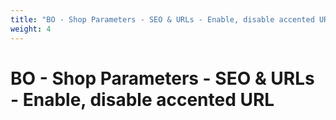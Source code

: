 ```yaml
---
title: "BO - Shop Parameters - SEO & URLs - Enable, disable accented URL"
weight: 4
---
```


# BO - Shop Parameters - SEO & URLs - Enable, disable accented URL
